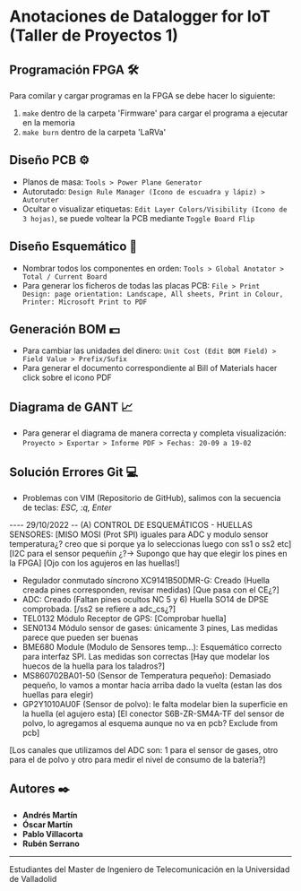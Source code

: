 # Anotaciones de Datalogger for IoT (Taller de Proyectos 1)

## Programación FPGA 🛠️
Para comilar y cargar programas en la FPGA se debe hacer lo siguiente:

1. `make` dentro de la carpeta 'Firmware' para cargar el programa a ejecutar en la memoria
2. `make burn` dentro de la carpeta 'LaRVa'

## Diseño PCB ⚙️

* Planos de masa: `Tools > Power Plane Generator`
* Autorutado: `Design Rule Manager (Icono de escuadra y lápiz) > Autoruter` 
* Ocultar o visualizar etiquetas: `Edit Layer Colors/Visibility (Icono de 3 hojas)`, se puede voltear la PCB mediante `Toggle Board Flip`

## Diseño Esquemático 🔩
* Nombrar todos los componentes en orden: `Tools > Global Anotator > Total / Current Board`
* Para generar los ficheros de todas las placas PCB: `File > Print Design: page orientation: Landscape, All sheets, Print in Colour, Printer: Microsoft Print to PDF`

## Generación BOM 💵
* Para cambiar las unidades del dinero: `Unit Cost (Edit BOM Field) > Field Value > Prefix/Sufix`
* Para generar el documento correspondiente al Bill of Materials hacer click sobre el icono PDF

## Diagrama de GANT 📈
* Para generar el diagrama de manera correcta y completa visualización: `Proyecto > Exportar > Informe PDF > Fechas: 20-09 a 19-02`


## Solución Errores Git 💻
* Problemas con VIM (Repositorio de GitHub), salimos con la secuencia de teclas: _ESC, :q, Enter_


---- 29/10/2022 -- (A) 
CONTROL DE ESQUEMÁTICOS - HUELLAS SENSORES:
[MISO MOSI (Prot SPI) iguales para ADC y modulo sensor temperatura¿? creo que si porque ya lo seleccionas luego con ss1 o ss2 etc]
[I2C para el sensor pequeñin ¿?-> Supongo que hay que elegir los pines en la FPGA]
[Ojo con los agujeros en las huellas!]
- Regulador conmutado síncrono XC9141B50DMR-G: Creado (Huella creada pines corresponden, revisar medidas) [Que pasa con el CE¿?]
- ADC: Creado (Faltan pines ocultos NC 5 y 6) Huella SO14 de DPSE comprobada. [/ss2 se refiere a adc_cs¿?]
- TEL0132 Módulo Receptor de GPS: [Comprobar huella]
- SEN0134 Módulo sensor de gases: únicamente 3 pines, Las medidas parece que pueden ser buenas
- BME680 Module (Modulo de Sensores temp...): Esquemático correcto para interfaz SPI. Las medidas son correctas [Hay que modelar los huecos de la huella para los taladros?]
- MS860702BA01-50 (Sensor de Temperatura pequeño): Demasiado pequeño, lo vamos a montar hacia arriba dado la vuelta (estan las dos huellas para elegir)
- GP2Y1010AU0F (Sensor de polvo): le falta modelar bien la superficie en la huella (el agujero esta) [El conector S6B-ZR-SM4A-TF del sensor de polvo, lo agregamos al esquema aunque no va en pcb? Exclude from pcb]

[Los canales que utilizamos del ADC son: 1 para el sensor de gases, otro para el de polvo y otro para medir el nivel de consumo de la batería?]



## Autores ✒️
* **Andrés Martín**
* **Óscar Martín**
* **Pablo Villacorta**
* **Rubén Serrano**
---
Estudiantes del Master de Ingeniero de Telecomunicación en la Universidad de Valladolid

